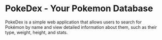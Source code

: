 # PokeDex - Your Pokemon Database

PokeDex is a simple web application that allows users to search for Pokémon by name and view detailed information about them, such as their type, weight, height, and stats.
